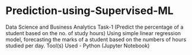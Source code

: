 # Prediction-using-Supervised-ML

Data Science and Business Analytics Task-1 (Predict the percentage of a student based on the no. of study hours) Using simple linear regression model, forecasting the marks of a student based on the numbers of hours studied per day. Tool(s) Used - Python (Jupyter Notebook)
